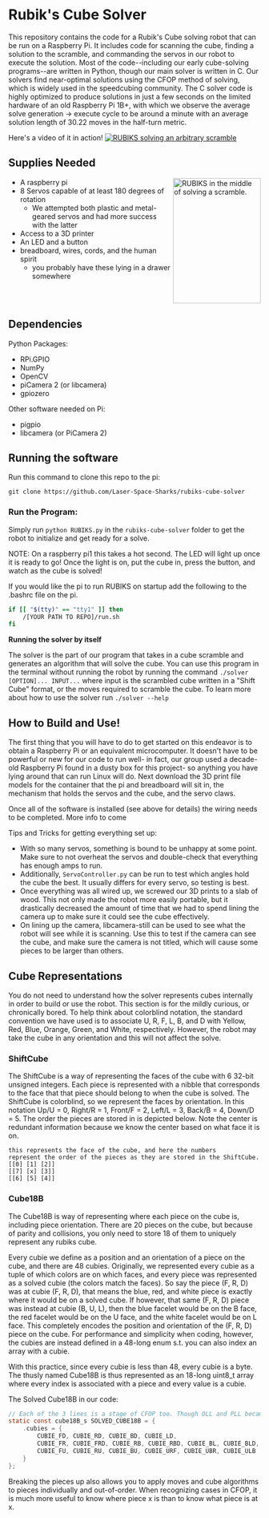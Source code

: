 # Rubik's Cube Solver
This repository contains the code for a Rubik's Cube solving robot that can be run on a Raspberry Pi. It includes code for scanning the cube, finding a solution to the scramble, and commanding the servos in our robot to execute the solution. Most of the code--including our early cube-solving programs--are written in Python, though our main solver is written in C. Our solvers find near-optimal solutions using the CFOP method of solving, which is widely used in the speedcubing community. The C solver code is highly optimized to produce solutions in just a few seconds on the limited hardware of an old Raspberry Pi 1B+, with which we observe the average solve generation -> execute cycle to be around a minute with an average solution length of 30.22 moves in the half-turn metric.

Here's a video of it in action!
[![RUBIKS solving an arbitrary scramble](https://img.youtube.com/vi/cKreI16_LiE/hqdefault.jpg)](https://www.youtube.com/embed/cKreI16_LiE)

## Supplies Needed
<img align="right" src="https://github.com/Laser-Space-Sharks/rubiks-cube-solver/blob/main/extras/RUBIKS.gif" width="175" height="250" alt="RUBIKS in the middle of solving a scramble."/>

- A raspberry pi
- 8 Servos capable of at least 180 degrees of rotation
  - We attempted both plastic and metal-geared servos and had more success with the latter
- Access to a 3D printer
- An LED and a button 
- breadboard, wires, cords, and the human spirit
  - you probably have these lying in a drawer somewhere
<br clear="right"/>

## Dependencies
Python Packages:
  - RPi.GPIO
  - NumPy
  - OpenCV
  - piCamera 2 (or libcamera)
  - gpiozero

Other software needed on Pi:
  - pigpio
  - libcamera (or PiCamera 2)

## Running the software
Run this command to clone this repo to the pi:

```git clone https://github.com/Laser-Space-Sharks/rubiks-cube-solver```

### Run the Program:
Simply run ``python RUBIKS.py`` in the ``rubiks-cube-solver`` folder to get the robot to initialize and get ready for a solve. 

NOTE: On a raspberry pi1 this takes a hot second. The LED will light up once it is ready to go! Once the light is on, put the cube in, press the button, and watch as the cube is solved!

If you would like the pi to run RUBIKS on startup add the following to the .bashrc file on the pi. 

```sh
if [[ "$(tty)" == "tty1" ]] then
    /[YOUR PATH TO REPO]/run.sh
fi
```

**Running the solver by itself**

The solver is the part of our program that takes in a cube scramble and generates an algorithm that will solve the cube. You can use this program in the terminal without running the robot by running the command ``./solver [OPTION]... INPUT...`` where input is the scrambled cube written in a "Shift Cube" format, or the moves required to scramble the cube. To learn more about how to use the solver run ``./solver --help``

## How to Build and Use!
The first thing that you will have to do to get started on this endeavor is to obtain a Raspberry Pi or an equivalent microcomputer. It doesn't have to be powerful or new for our code to run well- in fact, our group used a decade-old Raspberry Pi found in a dusty box for this project- so anything you have lying around that can run Linux will do. Next download the 3D print file models for the container that the pi and breadboard will sit in, the mechanism that holds the servos and the cube, and the servo claws.

Once all of the software is installed (see above for details) the wiring needs to be completed. More info to come

Tips and Tricks for getting everything set up:
  - With so many servos, something is bound to be unhappy at some point. Make sure to not overheat the servos and double-check that everything has enough amps to run. 
  - Additionally, ``ServoController.py`` can be run to test which angles hold the cube the best. It usually differs for every servo, so testing is best. 
  - Once everything was all wired up, we screwed our 3D prints to a slab of wood. This not only made the robot more easily portable, but it drastically decreased the amount of time that we had to spend lining the camera up to make sure it could see the cube effectively.
  - On lining up the camera, libcamera-still can be used to see what the robot will see while it is scanning. Use this to test if the camera can see the cube, and make sure the camera is not titled, which will cause some pieces to be larger than others. 

## Cube Representations
You do not need to understand how the solver represents cubes internally in order to build or use the robot. This section is for the mildly curious, or chronically bored. To help think about colorblind notation, the standard convention we have used is to associate U, R, F, L, B, and D with Yellow, Red, Blue, Orange, Green, and White, respectively. However, the robot may take the cube in any orientation and this will not affect the solve. 

### ShiftCube
The ShiftCube is a way of representing the faces of the cube with 6 32-bit unsigned integers. Each piece is represented with a nibble that corresponds to the face that that piece should belong to when the cube is solved. The ShiftCube is colorblind, so we represent the faces by orientation. In this notation Up/U = 0, Right/R = 1, Front/F = 2, Left/L = 3, Back/B = 4, Down/D = 5. The order the pieces are stored in is depicted below. Note the center is redundant information because we know the center based on what face it is on. 

```
this represents the face of the cube, and here the numbers 
represent the order of the pieces as they are stored in the ShiftCube.
[[0] [1] [2]]
[[7] [x] [3]]
[[6] [5] [4]]
```

### Cube18B
The Cube18B is way of representing where each piece on the cube is, including piece orientation. There are 20 pieces on the cube, but because of parity and collisions, you only need to store 18 of them to uniquely represent any rubiks cube.

Every cubie we define as a position and an orientation of a piece on the cube, and there are 48 cubies. Originally, we represented every cubie as a tuple of which colors are on which faces, and every piece was represented as a solved cubie (the colors match the faces). So say the piece (F, R, D) was at cubie (F, R, D), that means the blue, red, and white piece is exactly where it would be on a solved cube. If however, that same (F, R, D) piece was instead at cubie (B, U, L), then the blue facelet would be on the B face, the red facelet would be on the U face, and the white facelet would be on L face. This completely encodes the position and orientation of the (F, R, D) piece on the cube. For performance and simplicity when coding, however, the cubies are instead defined in a 48-long enum s.t. you can also index an array with a cubie.

With this practice, since every cubie is less than 48, every cubie is a byte. The thusly named Cube18B is thus represented as an 18-long uint8_t array where every index is associated with a piece and every value is a cubie. 

The Solved Cube18B in our code:
```c
// Each of the 3 lines is a stage of CFOP too. Though OLL and PLL became 1LLL.
static const cube18B_s SOLVED_CUBE18B = {
    .cubies = {
        CUBIE_FD, CUBIE_RD, CUBIE_BD, CUBIE_LD, 
        CUBIE_FR, CUBIE_FRD, CUBIE_RB, CUBIE_RBD, CUBIE_BL, CUBIE_BLD, CUBIE_LF, CUBIE_LFD, 
        CUBIE_FU, CUBIE_RU, CUBIE_BU, CUBIE_URF, CUBIE_UBR, CUBIE_ULB
    }
};
```
Breaking the pieces up also allows you to apply moves and cube algorithms to pieces individually and out-of-order. When recognizing cases in CFOP, it is much more useful to know where piece x is than to know what piece is at x.
